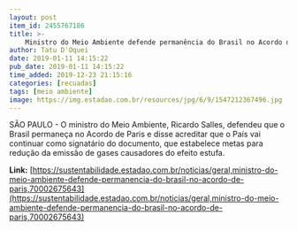 ```yaml
---
layout: post
item_id: 2455767186
title: >-
    Ministro do Meio Ambiente defende permanência do Brasil no Acordo de Paris
author: Tatu D'Oquei
date: 2019-01-11 14:15:22
pub_date: 2019-01-11 14:15:22
time_added: 2019-12-23 21:15:16
categories: [recuadas]
tags: [meio ambiente]
image: https://img.estadao.com.br/resources/jpg/6/9/1547212367496.jpg
---
```


SÃO PAULO - O ministro do Meio Ambiente, Ricardo Salles, defendeu que o Brasil permaneça no Acordo de Paris e disse acreditar que o País vai continuar como signatário do documento, que estabelece metas para redução da emissão de gases causadores do efeito estufa.

**Link:** [https://sustentabilidade.estadao.com.br/noticias/geral,ministro-do-meio-ambiente-defende-permanencia-do-brasil-no-acordo-de-paris,70002675643](https://sustentabilidade.estadao.com.br/noticias/geral,ministro-do-meio-ambiente-defende-permanencia-do-brasil-no-acordo-de-paris,70002675643)


